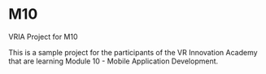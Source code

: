 # M10
VRIA Project for M10

This is a sample project for the participants of the VR Innovation Academy that are learning Module 10 - Mobile Application Development.
